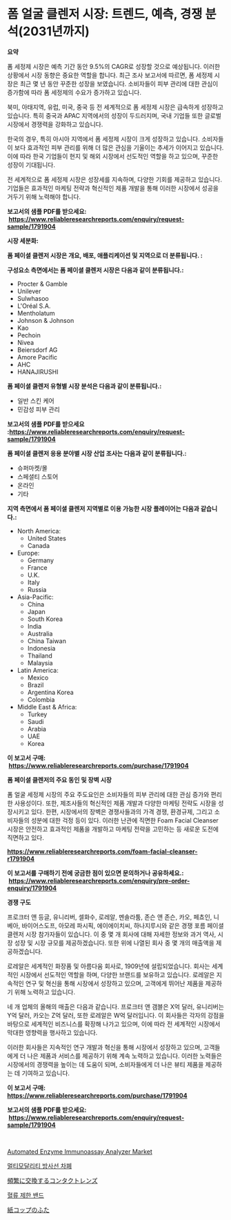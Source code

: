 <p><h1>폼 얼굴 클렌저 시장: 트렌드, 예측, 경쟁 분석(2031년까지)</h1></p><p><strong>요약</strong></p>
<p><p>폼 세정제 시장은 예측 기간 동안 9.5%의 CAGR로 성장할 것으로 예상됩니다. 이러한 상황에서 시장 동향은 중요한 역할을 합니다. 최근 조사 보고서에 따르면, 폼 세정제 시장은 최근 몇 년 동안 꾸준한 성장을 보였습니다. 소비자들이 피부 관리에 대한 관심이 증가함에 따라 폼 세정제의 수요가 증가하고 있습니다. </p><p>북미, 아태지역, 유럽, 미국, 중국 등 전 세계적으로 폼 세정제 시장은 급속하게 성장하고 있습니다. 특히 중국과 APAC 지역에서의 성장이 두드러지며, 국내 기업들 또한 글로벌 시장에서 경쟁력을 강화하고 있습니다.</p><p>한국의 경우, 특히 아시아 지역에서 폼 세정제 시장이 크게 성장하고 있습니다. 소비자들이 보다 효과적인 피부 관리를 위해 더 많은 관심을 기울이는 추세가 이어지고 있습니다. 이에 따라 한국 기업들이 현지 및 해외 시장에서 선도적인 역할을 하고 있으며, 꾸준한 성장이 기대됩니다.</p><p>전 세계적으로 폼 세정제 시장은 성장세를 지속하며, 다양한 기회를 제공하고 있습니다. 기업들은 효과적인 마케팅 전략과 혁신적인 제품 개발을 통해 이러한 시장에서 성공을 거두기 위해 노력해야 합니다.</p></p>
<p><strong>보고서의 샘플 PDF를 받으세요: &nbsp;<a href="https://www.reliableresearchreports.com/enquiry/request-sample/1791904">https://www.reliableresearchreports.com/enquiry/request-sample/1791904</a></strong></p>
<p><strong>시장 세분화:</strong></p>
<p><strong> 폼 페이셜 클렌저 시장은 개요, 배포, 애플리케이션 및 지역으로 더 분류됩니다. :</strong></p>
<p><strong>구성요소 측면에서는 폼 페이셜 클렌저 시장은 다음과 같이 분류됩니다.:</strong></p>
<p><ul><li>Procter & Gamble</li><li>Unilever</li><li>Sulwhasoo</li><li>L'Oréal S.A.</li><li>Mentholatum</li><li>Johnson & Johnson</li><li>Kao</li><li>Pechoin</li><li>Nivea</li><li>Beiersdorf AG</li><li>Amore Pacific</li><li>AHC</li><li>HANAJIRUSHI</li></ul></p>
<p><strong> 폼 페이셜 클렌저 유형별 시장 분석은 다음과 같이 분류됩니다.:</strong></p>
<p><ul><li>일반 스킨 케어</li><li>민감성 피부 관리</li></ul></p>
<p><strong>보고서의 샘플 PDF를 받으세요 :<a href="https://www.reliableresearchreports.com/enquiry/request-sample/1791904">https://www.reliableresearchreports.com/enquiry/request-sample/1791904</a></strong></p>
<p><strong> 폼 페이셜 클렌저 응용 분야별 시장 산업 조사는 다음과 같이 분류됩니다.:</strong></p>
<p><ul><li>슈퍼마켓/몰</li><li>스페셜티 스토어</li><li>온라인</li><li>기타</li></ul></p>
<p><strong>지역 측면에서 폼 페이셜 클렌저 지역별로 이용 가능한 시장 플레이어는 다음과 같습니다.:</strong></p>
<p><ul>
    <li>
        North America:
        <ul>
            <li>United States</li>
            <li>Canada</li>
        </ul>
    </li>
    <li>
        Europe:
        <ul>
            <li>Germany</li>
            <li>France</li>
            <li>U.K.</li>
            <li>Italy</li>
            <li>Russia</li>
        </ul>
    </li>
    <li>
        Asia-Pacific:
        <ul>
            <li>China</li>
            <li>Japan</li>
            <li>South Korea</li>
            <li>India</li>
            <li>Australia</li>
            <li>China Taiwan</li>
            <li>Indonesia</li>
            <li>Thailand</li>
            <li>Malaysia</li>
        </ul>
    </li>
    <li>
        Latin America:
        <ul>
            <li>Mexico</li>
            <li>Brazil</li>
            <li>Argentina Korea</li>
            <li>Colombia</li>
        </ul>
    </li>
    <li>
        Middle East & Africa:
        <ul>
            <li>Turkey</li>
            <li>Saudi</li>
            <li>Arabia</li>
            <li>UAE</li>
            <li>Korea</li>
        </ul>
    </li>
    </ul></p>
<p><strong>이 보고서 구매: &nbsp;<a href="https://www.reliableresearchreports.com/purchase/1791904">https://www.reliableresearchreports.com/purchase/1791904</a></strong></p>
<p><strong>폼 페이셜 클렌저의 주요 동인 및 장벽 시장</strong></p>
<p><p>폼 얼굴 세정제 시장의 주요 주도요인은 소비자들의 피부 관리에 대한 관심 증가와 편리한 사용성이다. 또한, 제조사들의 혁신적인 제품 개발과 다양한 마케팅 전략도 시장을 성장시키고 있다. 한편, 시장에서의 장벽은 경쟁사들과의 가격 경쟁, 환경규제, 그리고 소비자들의 성분에 대한 걱정 등이 있다. 이러한 난관에 직면한 Foam Facial Cleanser 시장은 안전하고 효과적인 제품을 개발하고 마케팅 전략을 고민하는 등 새로운 도전에 직면하고 있다.</p></p>
<p><strong><a href="https://www.reliableresearchreports.com/foam-facial-cleanser-r1791904">https://www.reliableresearchreports.com/foam-facial-cleanser-r1791904</a></strong></p>
<p><strong>이 보고서를 구매하기 전에 궁금한 점이 있으면 문의하거나 공유하세요.: &nbsp;<a href="https://www.reliableresearchreports.com/enquiry/pre-order-enquiry/1791904">https://www.reliableresearchreports.com/enquiry/pre-order-enquiry/1791904</a></strong></p>
<p><strong>경쟁 구도</strong></p>
<p><p>프로크터 앤 등글, 유니리버, 셀화수, 로레알, 멘솔라툼, 존슨 앤 존슨, 카오, 페쵸인, 니베아, 바이어스도프, 아모레 파시픽, 에이에이치씨, 하나지루시와 같은 경쟁 포름 페이셜 클렌저 시장 참가자들이 있습니다. 이 중 몇 개 회사에 대해 자세한 정보와 과거 역사, 시장 성장 및 시장 규모를 제공하겠습니다. 또한 위에 나열된 회사 중 몇 개의 매출액을 제공하겠습니다.</p><p>로레알은 세계적인 화장품 및 아름다움 회사로, 1909년에 설립되었습니다. 회사는 세계적인 시장에서 선도적인 역할을 하며, 다양한 브랜드를 보유하고 있습니다. 로레알은 지속적인 연구 및 혁신을 통해 시장에서 성장하고 있으며, 고객에게 뛰어난 제품을 제공하기 위해 노력하고 있습니다.</p><p>네 개 업체의 올해의 매출은 다음과 같습니다. 프로크터 앤 갬블은 X억 달러, 유니리버는 Y억 달러, 카오는 Z억 달러, 또한 로레알은 W억 달러입니다. 이 회사들은 각자의 강점을 바탕으로 세계적인 비즈니스를 확장해 나가고 있으며, 이에 따라 전 세계적인 시장에서 막대한 영향력을 행사하고 있습니다.</p><p>이러한 회사들은 지속적인 연구 개발과 혁신을 통해 시장에서 성장하고 있으며, 고객들에게 더 나은 제품과 서비스를 제공하기 위해 계속 노력하고 있습니다. 이러한 노력들은 시장에서의 경쟁력을 높이는 데 도움이 되며, 소비자들에게 더 나은 뷰티 제품을 제공하는 데 기여하고 있습니다.</p></p>
<p><strong>이 보고서 구매: &nbsp; <a href="https://www.reliableresearchreports.com/purchase/1791904">https://www.reliableresearchreports.com/purchase/1791904</a></strong></p>
<p><strong>보고서의 샘플 PDF를 받으세요: &nbsp;<a href="https://www.reliableresearchreports.com/enquiry/request-sample/1791904">https://www.reliableresearchreports.com/enquiry/request-sample/1791904</a></strong><strong></strong></p>
<p>&nbsp;</p>
<p><p><a href="https://github.com/Sinjinluong3e0awx2m195k76/Market-Research-Report-List-2/blob/main/automated-enzyme-immunoassay-analyzer-market.md">Automated Enzyme Immunoassay Analyzer Market</a></p><p><a href="https://github.com/darrellockm3ytan895656/Market-Research-Report-List-1/blob/main/840145722145.md">멀티모달리티 방사선 차폐</a></p><p><a href="https://medium.com/@alliegrater55/%E9%A0%BB%E7%B9%81%E3%81%AA%E4%BA%A4%E6%8F%9B%E7%94%A8%E3%82%B3%E3%83%B3%E3%82%BF%E3%82%AF%E3%83%88%E3%83%AC%E3%83%B3%E3%82%BA%E5%B8%82%E5%A0%B4-2031%E5%B9%B4%E3%81%BE%E3%81%A7%E3%81%AE%E5%8B%95%E5%90%91-%E4%BA%88%E6%B8%AC-%E7%AB%B6%E4%BA%89%E5%88%86%E6%9E%90-dfe55b04076e">頻繁に交換するコンタクトレンズ</a></p><p><a href="https://medium.com/@fredajerde/%ED%98%88%EC%95%A1-%ED%9D%90%EB%A6%84-%EC%A0%9C%ED%95%9C-%EB%B0%B4%EB%93%9C-%EC%8B%9C%EC%9E%A5-%EC%8B%9C%EC%9E%A5-%EC%A0%90%EC%9C%A0%EC%9C%A8-%EC%8B%9C%EC%9E%A5-%EB%8F%99%ED%96%A5-%EB%B0%8F-%EB%AF%B8%EB%9E%98-%EC%84%B1%EC%9E%A5-%ED%83%90%EC%83%89-3d862384f441">혈류 제한 밴드</a></p><p><a href="https://medium.com/@nicolasrown5/%E3%83%9A%E3%83%BC%E3%83%91%E3%83%BC%E3%82%AB%E3%83%83%E3%83%97%E3%81%AE%E3%81%B5%E3%81%9F%E5%B8%82%E5%A0%B4%E3%81%AE%E5%88%86%E6%9E%90-%E3%82%B0%E3%83%AD%E3%83%BC%E3%83%90%E3%83%AB%E7%94%A3%E6%A5%AD%E3%81%AE%E8%A6%96%E7%82%B9%E3%81%A8%E4%BA%88%E6%B8%AC-2024%E5%B9%B4%E3%81%8B%E3%82%892031%E5%B9%B4%E3%81%BE%E3%81%A7-61979922e756">紙コップのふた</a></p></p>